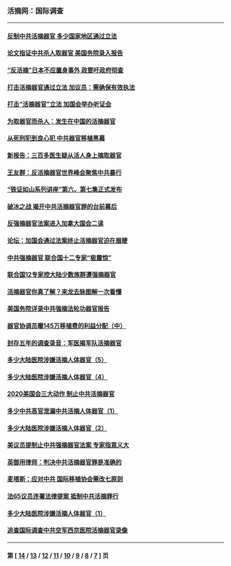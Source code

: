 ### 活摘网：国际调查
---
#### [反制中共活摘器官 多少国家地区通过立法](../../pages/nf5947/n14009863.md?06290430) 
#### [论文指证中共杀人取器官 美国务院录入报告](../../pages/nf5947/n13999890.md?06290430) 
#### [“反活摘”日本不应置身事外 政要吁政府彻查](../../pages/nf5947/n13971188.md?06290430) 
#### [打击活摘器官通过立法 加议员：需确保有效执法](../../pages/nf5947/n13886356.md?06290430) 
#### [打击“活摘器官”立法 加国会举办听证会](../../pages/nf5947/n13869362.md?06290430) 
#### [为取器官而杀人：发生在中国的活摘器官](../../pages/nf5947/n13794731.md?06290430) 
#### [从死刑犯到良心犯 中共器官移植黑幕](../../pages/nf5947/n13764669.md?06290430) 
#### [新报告：三百多医生疑从活人身上摘取器官](../../pages/nf5947/n13703044.md?06290430) 
#### [王友群：反活摘器官世界峰会聚焦中共暴行](../../pages/nf5947/n13250738.md?06290430) 
#### [“铁证如山系列讲座”第六、第七集正式发布](../../pages/nf5947/n13106287.md?06290430) 
#### [破冰之战 揭开中共活摘器官罪的台前幕后](../../pages/nf5947/n13082457.md?06290430) 
#### [反强摘器官法案进入加拿大国会二读](../../pages/nf5947/n13033450.md?06290430) 
#### [论坛：加国会通过法案终止活摘器官迫在眉睫](../../pages/nf5947/n13029839.md?06290430) 
#### [中共强摘器官 联合国十二专家“极震惊”](../../pages/nf5947/n13024313.md?06290430) 
#### [联合国12专家控大陆少数族群遭强摘器官](../../pages/nf5947/n13023877.md?06290430) 
#### [活摘器官你真了解？来龙去脉图解一次看懂](../../pages/nf5947/n13013820.md?06290430) 
#### [美国务院详录中共强摘法轮功器官报告](../../pages/nf5947/n12944519.md?06290430) 
#### [器官协调员曝145万移植费的利益分配（中）](../../pages/nf5947/n12894547.md?06290430) 
#### [封存五年的调查录音：军医揭军队活摘器官](../../pages/nf5947/n12798692.md?06290430) 
#### [多少大陆医院涉嫌活摘人体器官（5）](../../pages/nf5947/n12768383.md?06290430) 
#### [多少大陆医院涉嫌活摘人体器官（4）](../../pages/nf5947/n12664434.md?06290430) 
#### [2020美国会三大动作 制止中共活摘器官](../../pages/nf5947/n12682004.md?06290430) 
#### [多少中共高官泄漏中共活摘人体器官（1）](../../pages/nf5947/n12671234.md?06290430) 
#### [多少大陆医院涉嫌活摘人体器官（2）](../../pages/nf5947/n12655589.md?06290430) 
#### [美议员提制止中共强摘器官法案 专家指意义大](../../pages/nf5947/n12630561.md?06290430) 
#### [英御用律师：判决中共活摘器官罪是准确的](../../pages/nf5947/n12580740.md?06290430) 
#### [麦塔斯：应对中共 国际移植协会需改七原则](../../pages/nf5947/n12514711.md?06290430) 
#### [法65议员连署法律提案 抵制中共活摘罪行](../../pages/nf5947/n12437047.md?06290430) 
#### [多少大陆医院涉嫌活摘人体器官（1）](../../pages/nf5947/n12414284.md?06290430) 
#### [追查国际调查中共空军西京医院活摘器官录像](../../pages/nf5947/n12348837.md?06290430) 

---
#### 第 [ [14](./14.md?06290430) / [13](./13.md?06290430) / [12](./12.md?06290430) / [11](./11.md?06290430) / [10](./10.md?06290430) / [9](./9.md?06290430) / [8](./8.md?06290430) / [7](./7.md?06290430) ] 页
